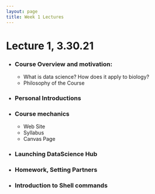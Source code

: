 ```yaml
---
layout: page
title: Week 1 Lectures
---
```


# Lecture 1, 3.30.21

- ### Course Overview and motivation: 
    - What is data science? How does it apply to biology?
    - Philosophy of the Course 
- ### Personal Introductions
- ### Course mechanics 
    - Web Site
    - Syllabus
    - Canvas Page
- ### Launching DataScience Hub
- ### Homework, Setting Partners
- ### Introduction to Shell commands
    
